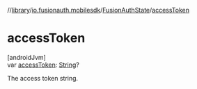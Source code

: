 //[library](../../../index.md)/[io.fusionauth.mobilesdk](../index.md)/[FusionAuthState](index.md)/[accessToken](access-token.md)

# accessToken

[androidJvm]\
var [accessToken](access-token.md): [String](https://kotlinlang.org/api/core/kotlin-stdlib/kotlin/-string/index.html)?

The access token string.
